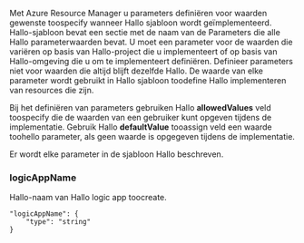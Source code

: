 Met Azure Resource Manager u parameters definiëren voor waarden gewenste toospecify wanneer Hallo sjabloon wordt geïmplementeerd. Hallo-sjabloon bevat een sectie met de naam van de Parameters die alle Hallo parameterwaarden bevat.
U moet een parameter voor de waarden die variëren op basis van Hallo-project die u implementeert of op basis van Hallo-omgeving die u om te implementeert definiëren. Definieer parameters niet voor waarden die altijd blijft dezelfde Hallo. De waarde van elke parameter wordt gebruikt in Hallo sjabloon toodefine Hallo implementeren van resources die zijn. 

Bij het definiëren van parameters gebruiken Hallo **allowedValues** veld toospecify die de waarden van een gebruiker kunt opgeven tijdens de implementatie. Gebruik Hallo **defaultValue** tooassign veld een waarde toohello parameter, als geen waarde is opgegeven tijdens de implementatie.

Er wordt elke parameter in de sjabloon Hallo beschreven.

### <a name="logicappname"></a>logicAppName
Hallo-naam van Hallo logic app toocreate.

    "logicAppName": {
        "type": "string"
    }